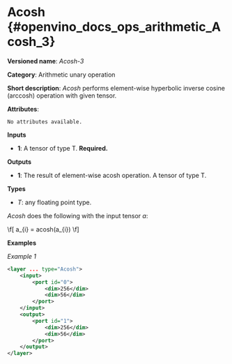# Acosh {#openvino_docs_ops_arithmetic_Acosh_3}

**Versioned name**: *Acosh-3*

**Category**: Arithmetic unary operation 

**Short description**: *Acosh* performs element-wise hyperbolic inverse cosine (arccosh) operation with given tensor.

**Attributes**:

    No attributes available.

**Inputs**

* **1**: A tensor of type T. **Required.**

**Outputs**

* **1**: The result of element-wise acosh operation. A tensor of type T.

**Types**

* *T*: any floating point type.

*Acosh* does the following with the input tensor *a*:

\f[
a_{i} = acosh(a_{i})
\f]

**Examples**

*Example 1*

```xml
<layer ... type="Acosh">
    <input>
        <port id="0">
            <dim>256</dim>
            <dim>56</dim>
        </port>
    </input>
    <output>
        <port id="1">
            <dim>256</dim>
            <dim>56</dim>
        </port>
    </output>
</layer>
```
